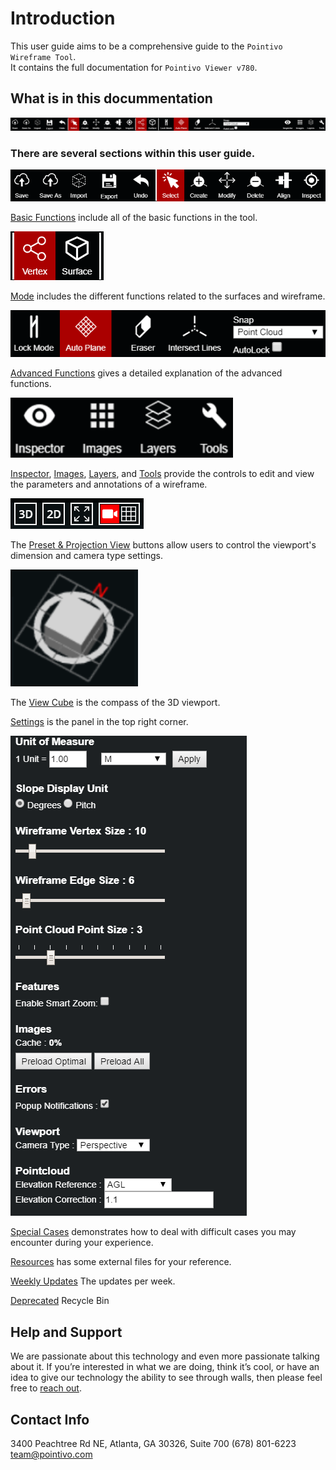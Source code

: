 # Introduction

This user guide aims to be a comprehensive guide to the `Pointivo Wireframe Tool`.  
It contains the full documentation for `Pointivo Viewer v780`.

## What is in this docummentation

![](.gitbook/assets/main-toolbar.png)

### **There are several sections within this user guide.**

![](.gitbook/assets/basic-functions-toolbar.png)

[Basic Functions](basic-function/) include all of the basic functions in the tool.

![](.gitbook/assets/vertex-and-surface-mode.png)

[Mode](mode/) includes the different functions related to the surfaces and wireframe.

![](.gitbook/assets/advanced-functions-toolbar.png)

[Advanced Functions](advanced-function/) gives a detailed explanation of the advanced functions.

![](.gitbook/assets/verification-toolbar%20%282%29.png)

[Inspector](properties.md), [Images](images.md), [Layers](layers/), and [Tools](tools/) provide the controls to edit and view the parameters and annotations of a wireframe.

![](.gitbook/assets/3d-2d-camera-and-ortho-buttons.png)

The [Preset & Projection View](preset-and-projection-view.md) buttons allow users to control the viewport's dimension and camera type settings.

![](.gitbook/assets/viewcube-icon_nothing-selected.png)

The [View Cube](view-cube.md) is the compass of the 3D viewport.

[Settings](settings.md) is the panel in the top right corner.

![](.gitbook/assets/settings-panel.png)

[Special Cases](special-cases/) demonstrates how to deal with difficult cases you may encounter during your experience.

[Resources](resources/) has some external files for your reference.

[Weekly Updates](weekly-updates/) The updates per week.

[Deprecated](deprecated/) Recycle Bin

## Help and Support

We are passionate about this technology and even more passionate talking about it. If you’re interested in what we are doing, think it’s cool, or have an idea to give our technology the ability to see through walls, then please feel free to [reach out](http://pointivo.com/contact/).

## Contact Info

3400 Peachtree Rd NE, Atlanta, GA 30326, Suite 700 \(678\) 801-6223  
team@pointivo.com

